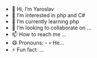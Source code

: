 - 👋 Hi, I’m Yaroslav
- 👀 I’m interested in php and C#
- 🌱 I’m currently learning php
- 💞️ I’m looking to collaborate on ...
- 📫 How to reach me ...
- 😄 Pronouns: -  💀 He...
- ⚡ Fun fact: ...

<!---
YaroKras/YaroKras is a ✨ special ✨ repository because its `README.md` (this file) appears on your GitHub profile.
You can click the Preview link to take a look at your changes.
--->
